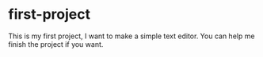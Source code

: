# first-project
This is my first project, I want to make a simple text editor.
You can help me finish the project if you want.
